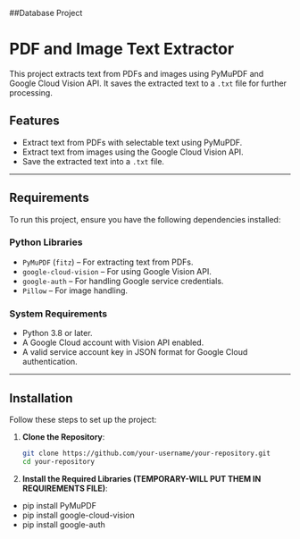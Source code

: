 ##Database Project

# PDF and Image Text Extractor

This project extracts text from PDFs and images using PyMuPDF and Google Cloud Vision API. It saves the extracted text to a `.txt` file for further processing.

## Features

- Extract text from PDFs with selectable text using PyMuPDF.
- Extract text from images using the Google Cloud Vision API.
- Save the extracted text into a `.txt` file.

---

## Requirements

To run this project, ensure you have the following dependencies installed:

### Python Libraries

- `PyMuPDF` (`fitz`) – For extracting text from PDFs.
- `google-cloud-vision` – For using Google Vision API.
- `google-auth` – For handling Google service credentials.
- `Pillow` – For image handling.

### System Requirements

- Python 3.8 or later.
- A Google Cloud account with Vision API enabled.
- A valid service account key in JSON format for Google Cloud authentication.

---

## Installation

Follow these steps to set up the project:

1. **Clone the Repository**:

   ```bash
   git clone https://github.com/your-username/your-repository.git
   cd your-repository
2. **Install the Required Libraries (TEMPORARY-WILL PUT THEM IN REQUIREMENTS FILE)**:

- pip install PyMuPDF
- pip install google-cloud-vision
- pip install google-auth


